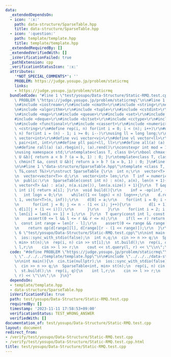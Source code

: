 ```yaml
---
data:
  _extendedDependsOn:
  - icon: ':x:'
    path: data-structure/SparseTable.hpp
    title: data-structure/SparseTable.hpp
  - icon: ':question:'
    path: template/template.hpp
    title: template/template.hpp
  _extendedRequiredBy: []
  _extendedVerifiedWith: []
  _isVerificationFailed: true
  _pathExtension: cpp
  _verificationStatusIcon: ':x:'
  attributes:
    '*NOT_SPECIAL_COMMENTS*': ''
    PROBLEM: https://judge.yosupo.jp/problem/staticrmq
    links:
    - https://judge.yosupo.jp/problem/staticrmq
  bundledCode: "#line 1 \"test/yosupo/Data-Structure/Static-RMQ.test.cpp\"\n#define\
    \ PROBLEM \"https://judge.yosupo.jp/problem/staticrmq\"\n\n#line 1 \"template/template.hpp\"\
    \n#include <iostream>\r\n#include <cmath>\r\n#include <string>\r\n#include <vector>\r\
    \n#include <algorithm>\r\n#include <tuple>\r\n#include <cstdint>\r\n#include <cstdio>\r\
    \n#include <map>\r\n#include <queue>\r\n#include <set>\r\n#include <stack>\r\n\
    #include <deque>\r\n#include <bitset>\r\n#include <cctype>\r\n#include <climits>\r\
    \n#include <functional>\r\n#include <cassert>\r\n#include <numeric>\r\n#include\
    \ <cstring>\r\n#define rep(i, n) for(int i = 0; i < (n); i++)\r\n#define per(i,\
    \ n) for(int i = (n) - 1; i >= 0; i--)\r\nusing ll = long long;\r\n#define vi\
    \ vector<int>\r\n#define vvi vector<vi>\r\n#define vl vector<ll>\r\n#define pii\
    \ pair<int, int>\r\n#define pll pair<ll, ll>\r\n#define all(a) (a).begin(), (a).end()\r\
    \n#define rall(a) (a).rbegin(), (a).rend()\r\nconstexpr int mod = 1000000007;\r\
    \nusing namespace std;\r\ntemplate<class T, class U>\r\nbool chmax(T &a, const\
    \ U &b){ return a < b ? (a = b, 1) : 0; }\r\ntemplate<class T, class U>\r\nbool\
    \ chmin(T &a, const U &b){ return a > b ? (a = b, 1) : 0; }\n#line 4 \"test/yosupo/Data-Structure/Static-RMQ.test.cpp\"\
    \n\n#line 1 \"data-structure/SparseTable.hpp\"\ntemplate <class T, const T&(*op)(const\
    \ T&,const T&)>\r\nstruct SparseTable {\r\n  int n;\r\n  vector<T> a;\r\n  private:\r\
    \n  vector<vector<T>> d;\r\n  vector<int> len;\r\n  T inf = numeric_limits<T>::max();\r\
    \n  public:\r\n  SparseTable(const int n) : n(n), a(n), len(n + 1){}\r\n  SparseTable(const\
    \ vector<T> &a) : a(a), n(a.size()), len(a.size() + 1){}\r\n  T &operator[](const\
    \ int i){ return a[i]; }\r\n  void build(){\r\n    inf = -op(inf, -inf);\r\n \
    \   int logn = 0;\r\n    while((1 << logn) < n) logn++;\r\n    d.resize(logn +\
    \ 1, vector<T>(n, inf));\r\n    d[0] = a;\r\n    for(int i = 0; i < logn; i++){\r\
    \n      for(int j = 0; j <= n - (1 << i); j++){\r\n        d[i + 1][j] = op(d[i][j],\
    \ d[i][j + (1 << i)]);\r\n      }\r\n    }\r\n    for(int i = 2; i <= n; i++)\
    \ len[i] = len[i >> 1] + 1;\r\n  }\r\n  T query(const int l, const int r) const{\r\
    \n    assert(0 <= l && l <= r && r <= n);\r\n    if(l == r) return inf;\r\n  \
    \  const int range = len[r - l];\r\n    assert(0 <= range && range < d.size());\r\
    \n    return op(d[range][l], d[range][r - (1 << range)]);\r\n  }\r\n};\n#line\
    \ 6 \"test/yosupo/Data-Structure/Static-RMQ.test.cpp\"\n\nint main(){\n  cin.tie(nullptr);\n\
    \  ios::sync_with_stdio(false);\n  int n,q;\n  cin >> n >> q;\n  SparseTable<int,\
    \ min> st(n);\n  rep(i, n) cin >> st[i];\n  st.build();\n  rep(i, q){\n    int\
    \ l,r;\n    cin >> l >> r;\n    cout << st.query(l, r) << \"\\n\";\n  }\n}\n"
  code: "#define PROBLEM \"https://judge.yosupo.jp/problem/staticrmq\"\n\n#include\
    \ \"../../../template/template.hpp\"\n\n#include \"../../../data-structure/SparseTable.hpp\"\
    \n\nint main(){\n  cin.tie(nullptr);\n  ios::sync_with_stdio(false);\n  int n,q;\n\
    \  cin >> n >> q;\n  SparseTable<int, min> st(n);\n  rep(i, n) cin >> st[i];\n\
    \  st.build();\n  rep(i, q){\n    int l,r;\n    cin >> l >> r;\n    cout << st.query(l,\
    \ r) << \"\\n\";\n  }\n}"
  dependsOn:
  - template/template.hpp
  - data-structure/SparseTable.hpp
  isVerificationFile: true
  path: test/yosupo/Data-Structure/Static-RMQ.test.cpp
  requiredBy: []
  timestamp: '2023-11-11 17:58:53+09:00'
  verificationStatus: TEST_WRONG_ANSWER
  verifiedWith: []
documentation_of: test/yosupo/Data-Structure/Static-RMQ.test.cpp
layout: document
redirect_from:
- /verify/test/yosupo/Data-Structure/Static-RMQ.test.cpp
- /verify/test/yosupo/Data-Structure/Static-RMQ.test.cpp.html
title: test/yosupo/Data-Structure/Static-RMQ.test.cpp
---
```

